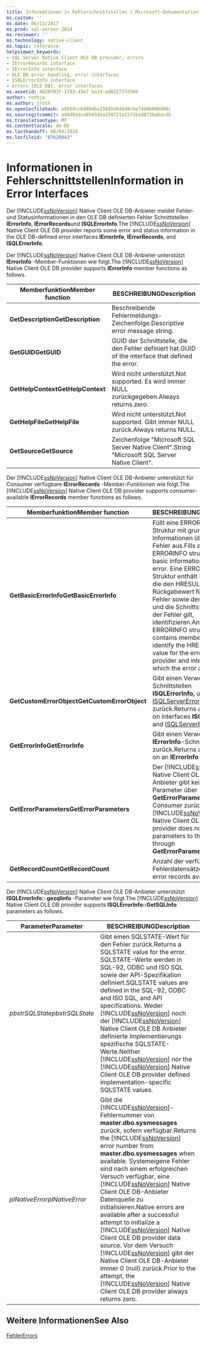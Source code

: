 ```yaml
---
title: Informationen in Fehlerschnittstellen | Microsoft-Dokumentation
ms.custom: ''
ms.date: 06/13/2017
ms.prod: sql-server-2014
ms.reviewer: ''
ms.technology: native-client
ms.topic: reference
helpviewer_keywords:
- SQL Server Native Client OLE DB provider, errors
- IErrorRecords interface
- IErrorInfo interface
- OLE DB error handling, error interfaces
- ISQLErrorInfo interface
- errors [OLE DB], error interfaces
ms.assetid: 4620f03f-1193-43e7-ba19-ad022737d300
author: rothja
ms.author: jroth
ms.openlocfilehash: e9859ccbd804ba15685d84b98cbe74d4b096d98c
ms.sourcegitcommit: ad4d92dce894592a259721a1571b1d8736abacdb
ms.translationtype: MT
ms.contentlocale: de-DE
ms.lasthandoff: 08/04/2020
ms.locfileid: "87620843"
---
```

# <a name="information-in-error-interfaces"></a><span data-ttu-id="20376-102">Informationen in Fehlerschnittstellen</span><span class="sxs-lookup"><span data-stu-id="20376-102">Information in Error Interfaces</span></span>
  <span data-ttu-id="20376-103">Der [!INCLUDE[ssNoVersion](../../includes/ssnoversion-md.md)] Native Client OLE DB-Anbieter meldet Fehler-und Statusinformationen in den OLE DB definierten Fehler Schnittstellen **IErrorInfo**, **IErrorRecords**und **ISQLErrorInfo**.</span><span class="sxs-lookup"><span data-stu-id="20376-103">The [!INCLUDE[ssNoVersion](../../includes/ssnoversion-md.md)] Native Client OLE DB provider reports some error and status information in the OLE DB-defined error interfaces **IErrorInfo**, **IErrorRecords**, and **ISQLErrorInfo**.</span></span>  
  
 <span data-ttu-id="20376-104">Der [!INCLUDE[ssNoVersion](../../includes/ssnoversion-md.md)] Native Client OLE DB-Anbieter unterstützt **IErrorInfo** -Member-Funktionen wie folgt.</span><span class="sxs-lookup"><span data-stu-id="20376-104">The [!INCLUDE[ssNoVersion](../../includes/ssnoversion-md.md)] Native Client OLE DB provider supports **IErrorInfo** member functions as follows.</span></span>  
  
|<span data-ttu-id="20376-105">Memberfunktion</span><span class="sxs-lookup"><span data-stu-id="20376-105">Member function</span></span>|<span data-ttu-id="20376-106">BESCHREIBUNG</span><span class="sxs-lookup"><span data-stu-id="20376-106">Description</span></span>|  
|---------------------|-----------------|  
|<span data-ttu-id="20376-107">**GetDescription**</span><span class="sxs-lookup"><span data-stu-id="20376-107">**GetDescription**</span></span>|<span data-ttu-id="20376-108">Beschreibende Fehlermeldungs-Zeichenfolge.</span><span class="sxs-lookup"><span data-stu-id="20376-108">Descriptive error message string.</span></span>|  
|<span data-ttu-id="20376-109">**GetGUID**</span><span class="sxs-lookup"><span data-stu-id="20376-109">**GetGUID**</span></span>|<span data-ttu-id="20376-110">GUID der Schnittstelle, die den Fehler definiert hat.</span><span class="sxs-lookup"><span data-stu-id="20376-110">GUID of the interface that defined the error.</span></span>|  
|<span data-ttu-id="20376-111">**GetHelpContext**</span><span class="sxs-lookup"><span data-stu-id="20376-111">**GetHelpContext**</span></span>|<span data-ttu-id="20376-112">Wird nicht unterstützt.</span><span class="sxs-lookup"><span data-stu-id="20376-112">Not supported.</span></span> <span data-ttu-id="20376-113">Es wird immer NULL zurückgegeben.</span><span class="sxs-lookup"><span data-stu-id="20376-113">Always returns zero.</span></span>|  
|<span data-ttu-id="20376-114">**GetHelpFile**</span><span class="sxs-lookup"><span data-stu-id="20376-114">**GetHelpFile**</span></span>|<span data-ttu-id="20376-115">Wird nicht unterstützt.</span><span class="sxs-lookup"><span data-stu-id="20376-115">Not supported.</span></span> <span data-ttu-id="20376-116">Gibt immer NULL zurück.</span><span class="sxs-lookup"><span data-stu-id="20376-116">Always returns NULL.</span></span>|  
|<span data-ttu-id="20376-117">**GetSource**</span><span class="sxs-lookup"><span data-stu-id="20376-117">**GetSource**</span></span>|<span data-ttu-id="20376-118">Zeichenfolge "Microsoft SQL Server Native Client".</span><span class="sxs-lookup"><span data-stu-id="20376-118">String "Microsoft SQL Server Native Client".</span></span>|  
  
 <span data-ttu-id="20376-119">Der [!INCLUDE[ssNoVersion](../../includes/ssnoversion-md.md)] Native Client OLE DB-Anbieter unterstützt für Consumer verfügbare **IErrorRecords** -Member-Funktionen wie folgt.</span><span class="sxs-lookup"><span data-stu-id="20376-119">The [!INCLUDE[ssNoVersion](../../includes/ssnoversion-md.md)] Native Client OLE DB provider supports consumer-available **IErrorRecords** member functions as follows.</span></span>  
  
|<span data-ttu-id="20376-120">Memberfunktion</span><span class="sxs-lookup"><span data-stu-id="20376-120">Member function</span></span>|<span data-ttu-id="20376-121">BESCHREIBUNG</span><span class="sxs-lookup"><span data-stu-id="20376-121">Description</span></span>|  
|---------------------|-----------------|  
|<span data-ttu-id="20376-122">**GetBasicErrorInfo**</span><span class="sxs-lookup"><span data-stu-id="20376-122">**GetBasicErrorInfo**</span></span>|<span data-ttu-id="20376-123">Füllt eine ERRORINFO-Struktur mit grundlegenden Informationen über einen Fehler aus.</span><span class="sxs-lookup"><span data-stu-id="20376-123">Fills an ERRORINFO structure with basic information about an error.</span></span> <span data-ttu-id="20376-124">Eine ERRORINFO-Struktur enthält Elemente, die den HRESULT-Rückgabewert für den Fehler sowie den Anbieter und die Schnittstelle, für die der Fehler gilt, identifizieren.</span><span class="sxs-lookup"><span data-stu-id="20376-124">An ERRORINFO structure contains members that identify the HRESULT return value for the error, and the provider and interface to which the error applies.</span></span>|  
|<span data-ttu-id="20376-125">**GetCustomErrorObject**</span><span class="sxs-lookup"><span data-stu-id="20376-125">**GetCustomErrorObject**</span></span>|<span data-ttu-id="20376-126">Gibt einen Verweis auf die Schnittstellen **ISQLErrorInfo,** und [ISQLServerErrorInfo](../../database-engine/dev-guide/isqlservererrorinfo-ole-db.md) zurück.</span><span class="sxs-lookup"><span data-stu-id="20376-126">Returns a reference on interfaces **ISQLErrorInfo,** and [ISQLServerErrorInfo](../../database-engine/dev-guide/isqlservererrorinfo-ole-db.md).</span></span>|  
|<span data-ttu-id="20376-127">**GetErrorInfo**</span><span class="sxs-lookup"><span data-stu-id="20376-127">**GetErrorInfo**</span></span>|<span data-ttu-id="20376-128">Gibt einen Verweis auf eine **IErrorInfo**-Schnittstelle zurück.</span><span class="sxs-lookup"><span data-stu-id="20376-128">Returns a reference on an **IErrorInfo** interface.</span></span>|  
|<span data-ttu-id="20376-129">**GetErrorParameters**</span><span class="sxs-lookup"><span data-stu-id="20376-129">**GetErrorParameters**</span></span>|<span data-ttu-id="20376-130">Der [!INCLUDE[ssNoVersion](../../includes/ssnoversion-md.md)] Native Client OLE DB-Anbieter gibt keine Parameter über **GetErrorParameters**an den Consumer zurück.</span><span class="sxs-lookup"><span data-stu-id="20376-130">The [!INCLUDE[ssNoVersion](../../includes/ssnoversion-md.md)] Native Client OLE DB provider does not return parameters to the consumer through **GetErrorParameters**.</span></span>|  
|<span data-ttu-id="20376-131">**GetRecordCount**</span><span class="sxs-lookup"><span data-stu-id="20376-131">**GetRecordCount**</span></span>|<span data-ttu-id="20376-132">Anzahl der verfügbaren Fehlerdatensätze.</span><span class="sxs-lookup"><span data-stu-id="20376-132">Count of error records available.</span></span>|  
  
 <span data-ttu-id="20376-133">Der [!INCLUDE[ssNoVersion](../../includes/ssnoversion-md.md)] Native Client OLE DB-Anbieter unterstützt **ISQLErrorInfo:: gezqlinfo** -Parameter wie folgt.</span><span class="sxs-lookup"><span data-stu-id="20376-133">The [!INCLUDE[ssNoVersion](../../includes/ssnoversion-md.md)] Native Client OLE DB provider supports **ISQLErrorInfo::GetSQLInfo** parameters as follows.</span></span>  
  
|<span data-ttu-id="20376-134">Parameter</span><span class="sxs-lookup"><span data-stu-id="20376-134">Parameter</span></span>|<span data-ttu-id="20376-135">BESCHREIBUNG</span><span class="sxs-lookup"><span data-stu-id="20376-135">Description</span></span>|  
|---------------|-----------------|  
|<span data-ttu-id="20376-136">*pbstrSQLState*</span><span class="sxs-lookup"><span data-stu-id="20376-136">*pbstrSQLState*</span></span>|<span data-ttu-id="20376-137">Gibt einen SQLSTATE-Wert für den Fehler zurück.</span><span class="sxs-lookup"><span data-stu-id="20376-137">Returns a SQLSTATE value for the error.</span></span> <span data-ttu-id="20376-138">SQLSTATE-Werte werden in SQL-92, ODBC und ISO SQL sowie der API-Spezifikation definiert.</span><span class="sxs-lookup"><span data-stu-id="20376-138">SQLSTATE values are defined in the SQL-92, ODBC and ISO SQL, and API specifications.</span></span> <span data-ttu-id="20376-139">Weder [!INCLUDE[ssNoVersion](../../includes/ssnoversion-md.md)] noch der [!INCLUDE[ssNoVersion](../../includes/ssnoversion-md.md)] Native Client OLE DB Anbieter definierte Implementierungs spezifische SQLSTATE-Werte.</span><span class="sxs-lookup"><span data-stu-id="20376-139">Neither [!INCLUDE[ssNoVersion](../../includes/ssnoversion-md.md)] nor the [!INCLUDE[ssNoVersion](../../includes/ssnoversion-md.md)] Native Client OLE DB provider defined implementation-specific SQLSTATE values.</span></span>|  
|<span data-ttu-id="20376-140">*plNativeError*</span><span class="sxs-lookup"><span data-stu-id="20376-140">*plNativeError*</span></span>|<span data-ttu-id="20376-141">Gibt die [!INCLUDE[ssNoVersion](../../includes/ssnoversion-md.md)]-Fehlernummer von **master.dbo.sysmessages** zurück, sofern verfügbar.</span><span class="sxs-lookup"><span data-stu-id="20376-141">Returns the [!INCLUDE[ssNoVersion](../../includes/ssnoversion-md.md)] error number from **master.dbo.sysmessages** when available.</span></span> <span data-ttu-id="20376-142">Systemeigene Fehler sind nach einem erfolgreichen Versuch verfügbar, eine [!INCLUDE[ssNoVersion](../../includes/ssnoversion-md.md)] Native Client OLE DB-Anbieter Datenquelle zu initialisieren.</span><span class="sxs-lookup"><span data-stu-id="20376-142">Native errors are available after a successful attempt to initialize a [!INCLUDE[ssNoVersion](../../includes/ssnoversion-md.md)] Native Client OLE DB provider data source.</span></span> <span data-ttu-id="20376-143">Vor dem Versuch [!INCLUDE[ssNoVersion](../../includes/ssnoversion-md.md)] gibt der Native Client OLE DB-Anbieter immer 0 (null) zurück.</span><span class="sxs-lookup"><span data-stu-id="20376-143">Prior to the attempt, the [!INCLUDE[ssNoVersion](../../includes/ssnoversion-md.md)] Native Client OLE DB provider always returns zero.</span></span>|  
  
## <a name="see-also"></a><span data-ttu-id="20376-144">Weitere Informationen</span><span class="sxs-lookup"><span data-stu-id="20376-144">See Also</span></span>  
 [<span data-ttu-id="20376-145">Fehler</span><span class="sxs-lookup"><span data-stu-id="20376-145">Errors</span></span>](errors.md)  
  
  
